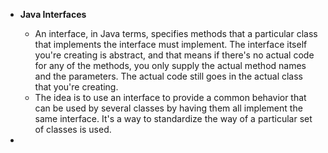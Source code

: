 - **Java Interfaces**
  - An interface, in Java terms, specifies methods that a particular class that implements the interface must implement. The interface itself you're creating is abstract, and that means if there's no actual code for any of the methods, you only supply the actual method names and the parameters. The actual code still goes in the actual class that you're creating.
  - The idea is to use an interface to provide a common behavior that can be used by several classes by having them all implement the same interface. It's a way to standardize the way of a particular set of classes is used.


- 